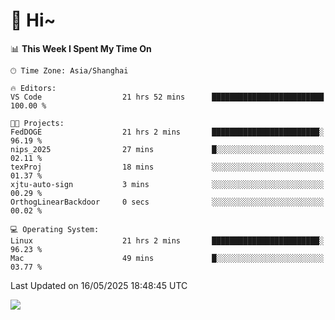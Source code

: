 # 👋 Hi~

<!--START_SECTION:waka-->
📊 **This Week I Spent My Time On** 

```text
🕑︎ Time Zone: Asia/Shanghai

🔥 Editors: 
VS Code                  21 hrs 52 mins      █████████████████████████   100.00 % 

🐱‍💻 Projects: 
FedDOGE                  21 hrs 2 mins       ████████████████████████░   96.19 % 
nips_2025                27 mins             █░░░░░░░░░░░░░░░░░░░░░░░░   02.11 % 
texProj                  18 mins             ░░░░░░░░░░░░░░░░░░░░░░░░░   01.37 % 
xjtu-auto-sign           3 mins              ░░░░░░░░░░░░░░░░░░░░░░░░░   00.29 % 
OrthogLinearBackdoor     0 secs              ░░░░░░░░░░░░░░░░░░░░░░░░░   00.02 % 

💻 Operating System: 
Linux                    21 hrs 2 mins       ████████████████████████░   96.23 % 
Mac                      49 mins             █░░░░░░░░░░░░░░░░░░░░░░░░   03.77 % 
```


 Last Updated on 16/05/2025 18:48:45 UTC
<!--END_SECTION:waka-->

![](https://komarev.com/ghpvc/?username=lvdongyi&label=Profile%20views&color=0e75b6&style=flat)
<!---
lvdongyi/lvdongyi is a ✨ special ✨ repository because its `README.md` (this file) appears on your GitHub profile.
You can click the Preview link to take a look at your changes.
--->
